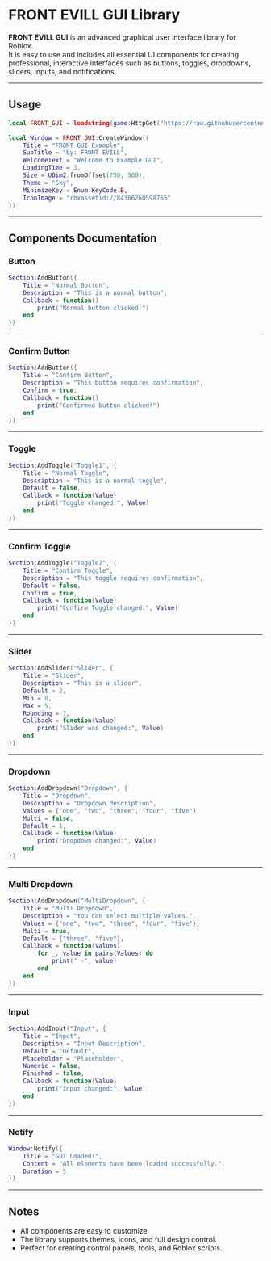 # FRONT EVILL GUI Library

**FRONT EVILL GUI** is an advanced graphical user interface library for Roblox.  
It is easy to use and includes all essential UI components for creating professional, interactive interfaces such as buttons, toggles, dropdowns, sliders, inputs, and notifications.

---

##  **Usage**
```lua
local FRONT_GUI = loadstring(game:HttpGet("https://raw.githubusercontent.com/Front-Evill/GUI-BROOKEN-V2/refs/heads/main/Index.lua"))()

local Window = FRONT_GUI:CreateWindow({
    Title = "FRONT GUI Example",
    SubTitle = "by: FRONT EVILL",
    WelcomeText = "Welcome to Example GUI",
    LoadingTime = 3,
    Size = UDim2.fromOffset(750, 500),
    Theme = "Sky",
    MinimizeKey = Enum.KeyCode.B,
    IconImage = "rbxassetid://84366260598765"
})
```

---

## **Components Documentation**

### **Button**
```lua
Section:AddButton({
    Title = "Normal Button",
    Description = "This is a normal button",
    Callback = function()
        print("Normal button clicked!")
    end
})
```

---

### **Confirm Button**
```lua
Section:AddButton({
    Title = "Confirm Button",
    Description = "This button requires confirmation",
    Confirm = true,
    Callback = function()
        print("Confirmed button clicked!")
    end
})
```

---

### **Toggle**
```lua
Section:AddToggle("Toggle1", {
    Title = "Normal Toggle",
    Description = "This is a normal toggle",
    Default = false,
    Callback = function(Value)
        print("Toggle changed:", Value)
    end
})
```

---

### **Confirm Toggle**
```lua
Section:AddToggle("Toggle2", {
    Title = "Confirm Toggle",
    Description = "This toggle requires confirmation",
    Default = false,
    Confirm = true,
    Callback = function(Value)
        print("Confirm Toggle changed:", Value)
    end
})
```

---

### **Slider**
```lua
Section:AddSlider("Slider", {
    Title = "Slider",
    Description = "This is a slider",
    Default = 2,
    Min = 0,
    Max = 5,
    Rounding = 1,
    Callback = function(Value)
        print("Slider was changed:", Value)
    end
})
```

---

### **Dropdown**
```lua
Section:AddDropdown("Dropdown", {
    Title = "Dropdown",
    Description = "Dropdown description",
    Values = {"one", "two", "three", "four", "five"},
    Multi = false,
    Default = 1,
    Callback = function(Value)
        print("Dropdown changed:", Value)
    end
})
```

---

### **Multi Dropdown**
```lua
Section:AddDropdown("MultiDropdown", {
    Title = "Multi Dropdown",
    Description = "You can select multiple values.",
    Values = {"one", "two", "three", "four", "five"},
    Multi = true,
    Default = {"three", "five"},
    Callback = function(Values)
        for _, value in pairs(Values) do
            print(" -", value)
        end
    end
})
```

---

### **Input**
```lua
Section:AddInput("Input", {
    Title = "Input",
    Description = "Input Description",
    Default = "Default",
    Placeholder = "Placeholder",
    Numeric = false,
    Finished = false,
    Callback = function(Value)
        print("Input changed:", Value)
    end
})
```

---

### **Notify**
```lua
Window:Notify({
    Title = "GUI Loaded!",
    Content = "All elements have been loaded successfully.",
    Duration = 5
})
```

---

## Notes
- All components are easy to customize.
- The library supports themes, icons, and full design control.
- Perfect for creating control panels, tools, and Roblox scripts.
